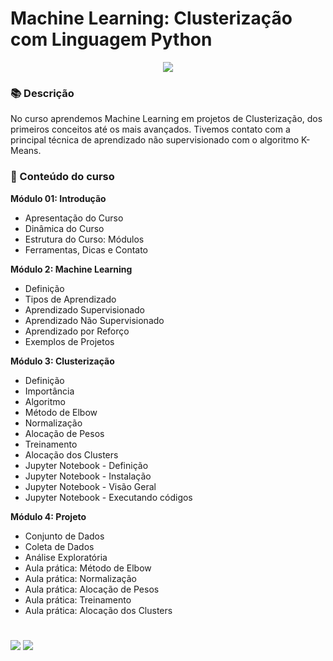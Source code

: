# Machine Learning: Clusterização com Linguagem Python

<p align="center">
<img src="https://img.shields.io/static/v1?label=Status&message=EM_ANDAMENTO&color=blue&style=for-the-badge"/>
</p>

### 📚  Descrição

No curso aprendemos Machine Learning em projetos de Clusterização, dos primeiros conceitos até os mais avançados. Tivemos contato com a principal técnica de aprendizado não supervisionado com o algoritmo K-Means.

### 📂 Conteúdo do curso

**Módulo 01: Introdução**

* Apresentação do Curso
* Dinâmica do Curso
* Estrutura do Curso: Módulos
* Ferramentas, Dicas e Contato

**Módulo 2: Machine Learning**

* Definição
* Tipos de Aprendizado
* Aprendizado Supervisionado
* Aprendizado Não Supervisionado
* Aprendizado por Reforço
* Exemplos de Projetos

**Módulo 3: Clusterização**

* Definição
* Importância
* Algoritmo
* Método de Elbow
* Normalização
* Alocação de Pesos
* Treinamento
* Alocação dos Clusters
* Jupyter Notebook - Definição
* Jupyter Notebook - Instalação
* Jupyter Notebook - Visão Geral
* Jupyter Notebook - Executando códigos

**Módulo 4: Projeto**

* Conjunto de Dados 
* Coleta de Dados
* Análise Exploratória
* Aula prática: Método de Elbow 
* Aula prática: Normalização 
* Aula prática: Alocação de Pesos 
* Aula prática: Treinamento 
* Aula prática: Alocação dos Clusters 


#

<div>
  <a href="https://www.linkedin.com/in/claudia-anjos/" target="_blank"><img src="https://img.shields.io/badge/-LinkedIn-%230077B5?style=for-the-badge&logo=linkedin&logoColor=white" target="_blank"></a>
  <a href="https://medium.com/@ndosanjosc" target="_blank"><img src="https://img.shields.io/badge/Medium-12100E?style=for-the-badge&logo=medium&logoColor=white"></a>
</div>